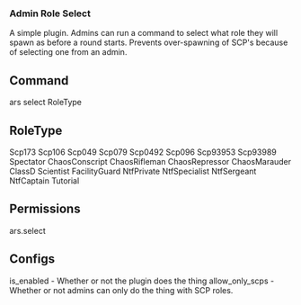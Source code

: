 ### Admin Role Select

A simple plugin. Admins can run a command to select what role they will spawn as before a round starts.
Prevents over-spawning of SCP's because of selecting one from an admin.

## Command
ars select RoleType

## RoleType
Scp173
Scp106
Scp049
Scp079
Scp0492
Scp096
Scp93953
Scp93989
Spectator
ChaosConscript
ChaosRifleman
ChaosRepressor
ChaosMarauder
ClassD
Scientist
FacilityGuard
NtfPrivate
NtfSpecialist
NtfSergeant
NtfCaptain
Tutorial

## Permissions
ars.select

## Configs
is_enabled - Whether or not the plugin does the thing
allow_only_scps - Whether or not admins can only do the thing with SCP roles.
